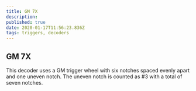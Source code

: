 ```yaml
---
title: GM 7X
description: 
published: true
date: 2020-01-17T11:56:23.836Z
tags: triggers, decoders
---
```


## GM 7X

This decoder uses a GM trigger wheel with six notches spaced evenly apart and one uneven notch. The uneven notch is counted as \#3 with a total of seven notches.
